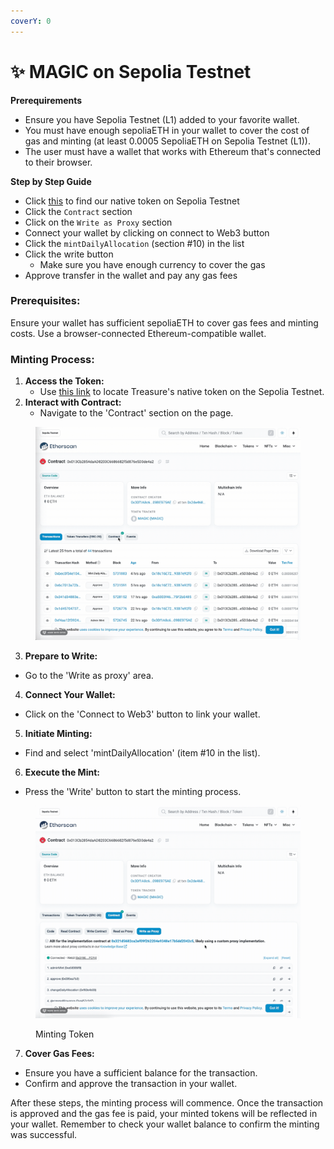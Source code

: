 ```yaml
---
coverY: 0
---
```


# ✨ MAGIC on Sepolia Testnet

**Prerequirements**

* Ensure you have Sepolia Testnet (L1) added to your favorite wallet.
* You must have enough sepoliaETH in your wallet to cover the cost of gas and minting (at least 0.0005 SepoliaETH on Sepolia Testnet (L1)).
* The user must have a wallet that works with Ethereum that's connected to their browser.

**Step by Step Guide**

* Click [this](https://sepolia.etherscan.io/address/0x013cb2854daad8203c6686682f5d876e5d3de4a2#writeProxyContract) to find our native token on Sepolia Testnet
* Click the `Contract` section
* Click on the `Write as Proxy` section
* Connect your wallet by clicking on connect to Web3 button
* Click the `mintDailyAllocation` (section #10) in the list
* Click the write button
  * Make sure you have enough currency to cover the gas
* Approve transfer in the wallet and pay any gas fees

### Prerequisites:

Ensure your wallet has sufficient sepoliaETH to cover gas fees and minting costs. Use a browser-connected Ethereum-compatible wallet.

### Minting Process:

1. **Access the Token:**
   * Use [this link](https://sepolia.etherscan.io/address/0x013Cb2854daAD8203C6686682f5d876e5D3de4a2) to locate Treasure's native token on the Sepolia Testnet.
2. **Interact with Contract:**
   * Navigate to the 'Contract' section on the page.

<figure><img src="../../../../../.gitbook/assets/2024-04-19 11.05.59 (3).gif" alt=""><figcaption></figcaption></figure>

3. **Prepare to Write:**

* Go to the 'Write as proxy' area.

4. **Connect Your Wallet:**

* Click on the 'Connect to Web3' button to link your wallet.

5. **Initiate Minting:**

* Find and select 'mintDailyAllocation' (item #10 in the list).

6. **Execute the Mint:**

* Press the 'Write' button to start the minting process.

<figure><img src="../../../../../.gitbook/assets/2024-04-19 11.14.20.gif" alt=""><figcaption><p>Minting Token</p></figcaption></figure>

7. **Cover Gas Fees:**

* Ensure you have a sufficient balance for the transaction.
* Confirm and approve the transaction in your wallet.

After these steps, the minting process will commence. Once the transaction is approved and the gas fee is paid, your minted tokens will be reflected in your wallet. Remember to check your wallet balance to confirm the minting was successful.

